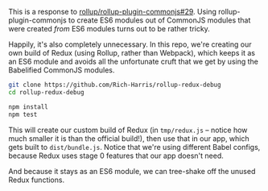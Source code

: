 This is a response to [rollup/rollup-plugin-commonjs#29](https://github.com/rollup/rollup-plugin-commonjs/issues/29). Using rollup-plugin-commonjs to create ES6 modules out of CommonJS modules that were created *from* ES6 modules turns out to be rather tricky.

Happily, it's also completely unnecessary. In this repo, we're creating our own build of Redux (using Rollup, rather than Webpack), which keeps it as an ES6 module and avoids all the unfortunate cruft that we get by using the Babelified CommonJS modules.

```bash
git clone https://github.com/Rich-Harris/rollup-redux-debug
cd rollup-redux-debug

npm install
npm test
```

This will create our custom build of Redux (in `tmp/redux.js` – notice how much smaller it is than the official build!), then use that in our app, which gets built to `dist/bundle.js`. Notice that we're using different Babel configs, because Redux uses stage 0 features that our app doesn't need.

And because it stays as an ES6 module, we can tree-shake off the unused Redux functions.
